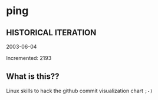 # ping

## HISTORICAL ITERATION
2003-06-04

Incremented: 2193

## What is this?? 
Linux skills to hack the github commit visualization chart `;-)`
